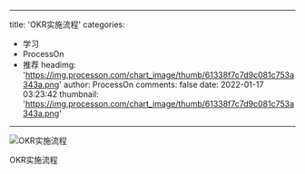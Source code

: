 
---
title: 'OKR实施流程'
categories: 
 - 学习
 - ProcessOn
 - 推荐
headimg: 'https://img.processon.com/chart_image/thumb/61338f7c7d9c081c753a343a.png'
author: ProcessOn
comments: false
date: 2022-01-17 03:23:42
thumbnail: 'https://img.processon.com/chart_image/thumb/61338f7c7d9c081c753a343a.png'
---

<div>   
<img class="thumb" alt="OKR实施流程" src="https://img.processon.com/chart_image/thumb/61338f7c7d9c081c753a343a.png" referrerpolicy="no-referrer">
<p>OKR实施流程</p>  
</div>
            